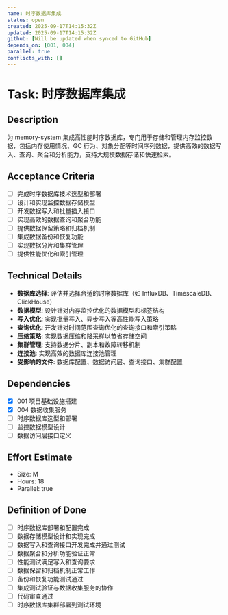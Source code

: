 ```yaml
---
name: 时序数据库集成
status: open
created: 2025-09-17T14:15:32Z
updated: 2025-09-17T14:15:32Z
github: [Will be updated when synced to GitHub]
depends_on: [001, 004]
parallel: true
conflicts_with: []
---
```


# Task: 时序数据库集成

## Description
为 memory-system 集成高性能时序数据库，专门用于存储和管理内存监控数据，包括内存使用情况、GC 行为、对象分配等时间序列数据，提供高效的数据写入、查询、聚合和分析能力，支持大规模数据存储和快速检索。

## Acceptance Criteria
- [ ] 完成时序数据库技术选型和部署
- [ ] 设计和实现监控数据存储模型
- [ ] 开发数据写入和批量插入接口
- [ ] 实现高效的数据查询和聚合功能
- [ ] 提供数据保留策略和归档机制
- [ ] 集成数据备份和恢复功能
- [ ] 实现数据分片和集群管理
- [ ] 提供性能优化和索引管理

## Technical Details
- **数据库选择**: 评估并选择合适的时序数据库（如 InfluxDB、TimescaleDB、ClickHouse）
- **数据模型**: 设计针对内存监控优化的数据模型和标签结构
- **写入优化**: 实现批量写入、异步写入等高性能写入策略
- **查询优化**: 开发针对时间范围查询优化的查询接口和索引策略
- **压缩策略**: 实现数据压缩和降采样以节省存储空间
- **集群管理**: 支持数据分片、副本和故障转移机制
- **连接池**: 实现高效的数据库连接池管理
- **受影响的文件**: 数据库配置、数据访问层、查询接口、集群配置

## Dependencies
- [x] 001 项目基础设施搭建
- [x] 004 数据收集服务
- [ ] 时序数据库选型和部署
- [ ] 监控数据模型设计
- [ ] 数据访问层接口定义

## Effort Estimate
- Size: M
- Hours: 18
- Parallel: true

## Definition of Done
- [ ] 时序数据库部署和配置完成
- [ ] 数据存储模型设计和实现完成
- [ ] 数据写入和查询接口开发完成并通过测试
- [ ] 数据聚合和分析功能验证正常
- [ ] 性能测试满足写入和查询要求
- [ ] 数据保留和归档机制正常工作
- [ ] 备份和恢复功能测试通过
- [ ] 集成测试验证与数据收集服务的协作
- [ ] 代码审查通过
- [ ] 时序数据库集群部署到测试环境